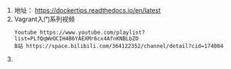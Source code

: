 1. 地址： https://dockertips.readthedocs.io/en/latest
2. Vagrant入门系列视频
   ```text
   Youtube https://www.youtube.com/playlist?list=PLfQqWeOCIH4B6YAEXMr6cx4AfnKNBLbZO
   B站 https://space.bilibili.com/364122352/channel/detail?cid=174004
3. ```